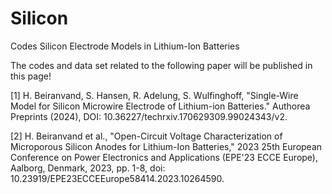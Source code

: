 # Silicon
Codes Silicon Electrode Models in Lithium-Ion Batteries

The codes and data set related to the following paper will be published in this page!

[1] H. Beiranvand, S. Hansen, R. Adelung, S. Wulfinghoff, "Single-Wire Model for Silicon Microwire Electrode of Lithium-ion Batteries." Authorea Preprints (2024), DOI: 10.36227/techrxiv.170629309.99024343/v2.

[2] H. Beiranvand et al., "Open-Circuit Voltage Characterization of Microporous Silicon Anodes for Lithium-Ion Batteries," 2023 25th European Conference on Power Electronics and Applications (EPE'23 ECCE Europe), Aalborg, Denmark, 2023, pp. 1-8, doi: 10.23919/EPE23ECCEEurope58414.2023.10264590.
